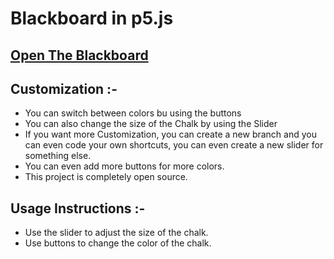 # Blackboard in p5.js 

## [Open The Blackboard](https://samyakbambole.github.io/p5.js-Blackboard/public/index.html)

## Customization :- 
* You can switch between colors bu using the buttons 
* You can also change the size of the Chalk by using the Slider 
* If you want more Customization, you can create a new branch and you can even code your own shortcuts, you can even create a new slider for something else.
* You can even add more buttons for more colors.  
* This project is completely open source. 

## Usage Instructions :- 
* Use the slider to adjust the size of the chalk. 
* Use buttons to change the color of the chalk. 